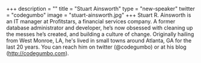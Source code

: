 +++
description = ""
title = "Stuart Ainsworth"
type = "new-speaker"
twitter = "codegumbo"
image = "stuart-ainsworth.jpg"
+++
Stuart R. Ainsworth is an IT manager at Profitstars, a financial services company.  A former database administrator and developer, he’s now obsessed with cleaning up the messes he’s created, and building a culture of change.  Originally hailing from West Monroe, LA, he's lived in small towns around Atlanta, GA for the last 20 years.  You can reach him on twitter (@codegumbo) or at his blog (http://codegumbo.com).